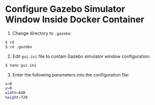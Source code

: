 # Configure Gazebo Simulator Window Inside Docker Container

1. Change directory to `.gazebo`:
```bash
$ cd
$ cd .gazebo
```

2. Edit `gui.ini` file to contain Gazebo simulator window configuration:
```bash
$ nano gui.ini
```

3. Enter the following parameters into the configuration file:
```bash
x=0
y=0
width=640
height=720
```
